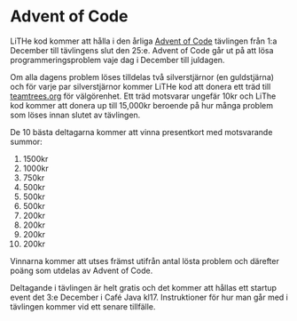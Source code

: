 # Advent of Code

LiTHe kod kommer att hålla i den årliga [Advent of Code](https://adventofcode.com/)
tävlingen från 1:a December till tävlingens slut den 25:e. Advent of Code går ut på
att lösa programmeringsproblem vaje dag i December till juldagen.

Om alla dagens problem löses tilldelas två silverstjärnor (en guldstjärna)
och för varje par silverstjärnor kommer LiTHe kod att donera ett träd till
[teamtrees.org](https://www.teamtrees.org) för välgörenhet. Ett träd motsvarar
ungefär 10kr och LiThe kod kommer att donera up till 15,000kr beroende
på hur många problem som löses innan slutet av tävlingen.

De 10 bästa deltagarna kommer att vinna presentkort med motsvarande summor:

1.  1500kr
2.  1000kr
3.  750kr
4.  500kr
5.  500kr
6.  500kr
7.  200kr
8.  200kr
9.  200kr
10. 200kr

Vinnarna kommer att utses främst utifrån antal lösta problem och därefter
poäng som utdelas av Advent of Code.

Deltagande i tävlingen är helt gratis och det kommer att hållas ett startup
event det 3:e December i Café Java kl17. Instruktioner för hur man går med i
tävlingen kommer vid ett senare tillfälle.
